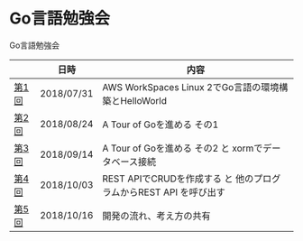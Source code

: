 # Go言語勉強会

Go言語勉強会

| | 日時 | 内容 |
| --- | --- | --- |
| [第1回](./20180731/README.md) | 2018/07/31 | AWS WorkSpaces Linux 2でGo言語の環境構築とHelloWorld |
| [第2回](./20180824/README.md) | 2018/08/24 | A Tour of Goを進める その1 |
| [第3回](./20180914/README.md) | 2018/09/14 | A Tour of Goを進める その2 と xormでデータベース接続 |
| [第4回](./20181003/README.md) | 2018/10/03 | REST APIでCRUDを作成する と 他のプログラムからREST API を呼び出す |
| [第5回](./20181016/README.md) | 2018/10/16 | 開発の流れ、考え方の共有 |
